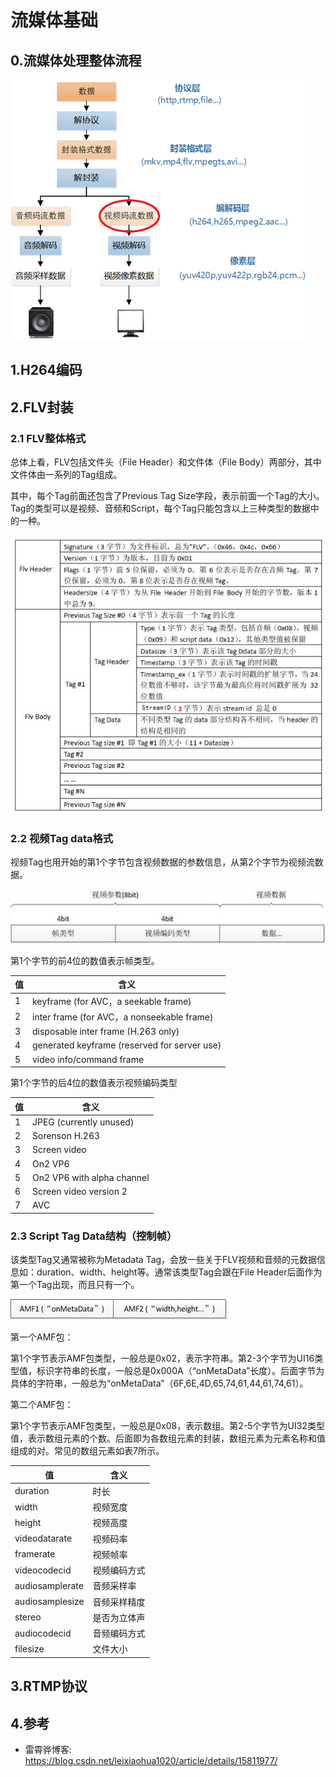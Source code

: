# 流媒体基础

## 0.流媒体处理整体流程

![](assets/markdown-img-paste-20190425155134990.png)

## 1.H264编码


## 2.FLV封装


### 2.1 FLV整体格式

总体上看，FLV包括文件头（File Header）和文件体（File Body）两部分，其中文件体由一系列的Tag组成。

其中，每个Tag前面还包含了Previous Tag Size字段，表示前面一个Tag的大小。Tag的类型可以是视频、音频和Script，每个Tag只能包含以上三种类型的数据中的一种。

![](assets/markdown-img-paste-20190516103616266.png)

### 2.2 视频Tag data格式

视频Tag也用开始的第1个字节包含视频数据的参数信息，从第2个字节为视频流数据。

![](assets/markdown-img-paste-20190516103823664.png)

第1个字节的前4位的数值表示帧类型。

值  | 含义
--|--
1  |  keyframe (for AVC，a seekable frame)
2  |  inter frame (for AVC，a nonseekable frame)
3  |  disposable inter frame (H.263 only)
4  |  generated keyframe (reserved for server use)
5  |  video info/command frame

第1个字节的后4位的数值表示视频编码类型

值  | 含义
--|--
1  |  JPEG (currently unused)
2  |  Sorenson H.263
3  |  Screen video
4  |  On2 VP6
5  |  On2 VP6 with alpha channel
6  |  Screen video version 2
7  |  AVC

### 2.3 Script Tag Data结构（控制帧）

该类型Tag又通常被称为Metadata Tag，会放一些关于FLV视频和音频的元数据信息如：duration、width、height等。通常该类型Tag会跟在File Header后面作为第一个Tag出现，而且只有一个。

![](assets/markdown-img-paste-20190516104357628.png)

第一个AMF包：

第1个字节表示AMF包类型，一般总是0x02，表示字符串。第2-3个字节为UI16类型值，标识字符串的长度，一般总是0x000A（“onMetaData”长度）。后面字节为具体的字符串，一般总为“onMetaData”（6F,6E,4D,65,74,61,44,61,74,61）。

第二个AMF包：

第1个字节表示AMF包类型，一般总是0x08，表示数组。第2-5个字节为UI32类型值，表示数组元素的个数。后面即为各数组元素的封装，数组元素为元素名称和值组成的对。常见的数组元素如表7所示。

值|含义
--|--
duration|时长
width|视频宽度
height|视频高度
videodatarate|视频码率
framerate|视频帧率
videocodecid|视频编码方式
audiosamplerate|音频采样率
audiosamplesize|音频采样精度
stereo|是否为立体声
audiocodecid|音频编码方式
filesize|文件大小


## 3.RTMP协议




## 4.参考
+ 雷霄骅博客: https://blog.csdn.net/leixiaohua1020/article/details/15811977/
